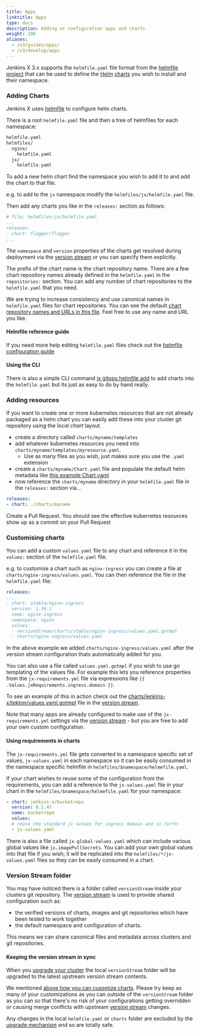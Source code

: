```yaml
---
title: Apps
linktitle: Apps
type: docs
description: Adding or configuration apps and charts 
weight: 100
aliases:
  - /v3/guides/apps/
  - /v3/develop/apps
---
```



Jenkins X 3.x supports the `helmfile.yaml` file format from the [helmfile project](https://github.com/roboll/helmfile) that can be used to define the [Helm](https://helm.sh/) [charts](https://helm.sh/docs/topics/charts/) you wish to install and their namespace.


### Adding Charts
            
Jenkins X uses [helmfile](https://github.com/roboll/helmfile#configuration) to configure helm charts. 

There is a root `helmfile.yaml` file and then a tree of helmfiles for each namespace:

```bash 
helmfile.yaml
helmfiles/
  nginx/
    helmfile.yaml
  jx/
    helmfile.yaml
```

To add a new helm chart find the namespace you wish to add it to and add the chart to that file.

e.g. to add to the `jx` namespace modify the `helmfiles/jx/helmfile.yaml` file.


Then add any charts you like in the `releases:` section as follows:

```yaml
# file: helmfiles/jx/helmfile.yaml 
...
releases:
- chart: flagger/flagger
...
``` 

The `namespace` and `version` properties of the charts get resolved during deployment via the [version stream](https://jenkins-x.io/about/concepts/version-stream/) or you can specify them explicitly.


The prefix of the chart name is the chart repository name. There are a few chart repository names already defined in the `helmfile.yaml` in the `repositories:` section. You can add any number of chart repositories to the `helmfile.yaml` that you need.

We are trying to increase consistency and use canonical names in `helmfile.yaml` files for chart repositories. You can see the default [chart repository names and URLs in this file](https://github.com/jenkins-x/jxr-versions/blob/master/charts/repositories.yml). Feel free to use any name and URL you like.


#### Helmfile reference guide

If you need more help editing `helmfile.yaml` files check out the [helmfile configuration guide](https://github.com/roboll/helmfile#configuration)  

#### Using the CLI

There is also a simple CLI command [jx gitops helmfile add](https://github.com/jenkins-x/jx-gitops/blob/master/docs/cmd/jx-gitops_helmfile_add.md) to add charts into the `helmfile.yaml` but its just as easy to do by hand really.

### Adding resources

If you want to create one or more kubernetes resources that are not already packaged as a helm chart you can easily add these into your cluster git repository using the _local chart_ layout.

* create a directory called `charts/myname/templates`
* add whatever kubernetes resources you need into `charts/myname/templates/myresource.yaml`. 
  * Use as many files as you wish, just makes sure you use the `.yaml` extension
 * create a `charts/myname/Chart.yaml` file and populate the default helm metadata like [this example Chart.yaml](https://github.com/cdfoundation/tekton-helm-chart/blob/master/charts/tekton-pipeline/Chart.yaml)
* now reference the `charts/myname` directory in your `helmfile.yaml` file in the `releases:` section via...

```yaml 
releases:
- chart: ./charts/myname
```  

Create a Pull Request. You should see the effective kubernetes resources show up as a commit on your Pull Request
 
### Customising charts

You can add a custom `values.yaml` file to any chart and reference it in the `values:` section of the `helmfile.yaml` file.

e.g. to customise a chart such as `nginx-ingress` you can create a file at `charts/nginx-ingress/values.yaml`. You can then reference the file in the `helmfile.yaml` file:

```yaml 
releases:
...
- chart: stable/nginx-ingress
  version: 1.39.1
  name: nginx-ingress
  namespace: nginx
  values:
  - versionStream/charts/stable/nginx-ingress/values.yaml.gotmpl
  - charts/nginx-ingress/values.yaml
```  

In the above example we added `charts/nginx-ingress/values.yaml` after the version stream configuration thats automatically added for you.

  
You can also use a file called `values.yaml.gotmpl` if you wish to use go templating of the values file. For example this lets you reference properties from the `jx-requirements.yml` file via expressions like `{{ .Values.jxRequirements.ingress.domain }}`.

To see an example of this in action check out the [charts/jenkins-x/tekton/values.yaml.gotmpl](https://github.com/jenkins-x/jxr-versions/blob/master/charts/jenkins-x/tekton/values.yaml.gotmpl) file in the [version stream](https://jenkins-x.io/about/concepts/version-stream/).

Note that many apps are already configured to make use of the `jx-requirements.yml` settings via the [version stream](https://jenkins-x.io/about/concepts/version-stream/) - but you are free to add your own custom configuration. 
   
#### Using requirements in charts

The `jx-requirements.yml` file gets converted to a namespace specific set of values, `jx-values.yaml` in each namespace so it can be easily consumed in the namespace specific helmfile in `helmfiles/$namespace/helmefile.yaml`.

If your chart wishes to reuse some of the configuration from the requirements, you can add a reference to the `jx-values.yaml` file in your chart in the `helmfiles/$namespace/helmefile.yaml` for your namespace:
       
```yaml
- chart: jenkins-x/bucketrepo
  version: 0.1.47
  name: bucketrepo
  values:
  # reuse the standard jx values for ingress domain and so forth:
  - jx-values.yaml
```

There is also a file called `jx-global-values.yaml` which can include various global values like `jx.imagePullSecrets`. You can add your own global values into that file if you wish; it will be replicated into the `helmfiles/*/jx-values.yaml` files so they can be easily consumed in a chart.

### Version Stream folder

You may have noticed there is a folder called `versionStream` inside your clusters git repository. The [version stream](/about/concepts/version-stream/) is used to provide shared configuration such as:

* the verified versions of charts, images and git repositories which have been tested to work together
* the default namespace and configuration of charts.

This means we can share canonical files and metadata across clusters and git repositories.


#### Keeping the version stream in sync

When you [upgrade your cluster](/v3/guides/upgrade/#cluster) the local `versionStream` folder will be upgraded to the latest upstream version stream contents.

We mentioned [above how you can cusomize charts](#customising-charts). Please try keep as many of your customizations as you can outside of the `versionStream` folder as you can so that there's no risk of your configurations getting overridden or causing merge conflicts with upstream [version stream](/about/concepts/version-stream/) changes.

Any changes in the local `helmfile.yaml` or `charts` folder are excluded by the [upgrade mechanism](/v3/guides/upgrade/#cluster) and so are totally safe.
